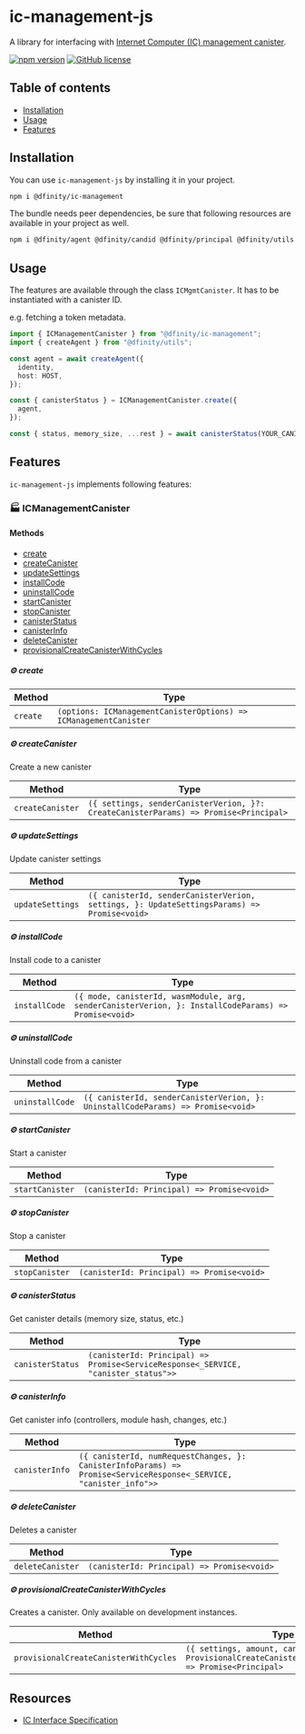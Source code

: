 # ic-management-js

A library for interfacing with [Internet Computer (IC) management canister](https://internetcomputer.org/docs/current/developer-docs/integrations/https-outcalls/https-outcalls-how-to-use/#ic-management-canister).

[![npm version](https://img.shields.io/npm/v/@dfinity/ic-management.svg?logo=npm)](https://www.npmjs.com/package/@dfinity/ic-management) [![GitHub license](https://img.shields.io/badge/license-Apache%202.0-blue.svg)](https://opensource.org/licenses/Apache-2.0)

## Table of contents

- [Installation](#installation)
- [Usage](#usage)
- [Features](#features)

## Installation

You can use `ic-management-js` by installing it in your project.

```bash
npm i @dfinity/ic-management
```

The bundle needs peer dependencies, be sure that following resources are available in your project as well.

```bash
npm i @dfinity/agent @dfinity/candid @dfinity/principal @dfinity/utils
```

## Usage

The features are available through the class `ICMgmtCanister`. It has to be instantiated with a canister ID.

e.g. fetching a token metadata.

```ts
import { ICManagementCanister } from "@dfinity/ic-management";
import { createAgent } from "@dfinity/utils";

const agent = await createAgent({
  identity,
  host: HOST,
});

const { canisterStatus } = ICManagementCanister.create({
  agent,
});

const { status, memory_size, ...rest } = await canisterStatus(YOUR_CANISTER_ID);
```

## Features

`ic-management-js` implements following features:

<!-- TSDOC_START -->

### :factory: ICManagementCanister

#### Methods

- [create](#gear-create)
- [createCanister](#gear-createcanister)
- [updateSettings](#gear-updatesettings)
- [installCode](#gear-installcode)
- [uninstallCode](#gear-uninstallcode)
- [startCanister](#gear-startcanister)
- [stopCanister](#gear-stopcanister)
- [canisterStatus](#gear-canisterstatus)
- [canisterInfo](#gear-canisterinfo)
- [deleteCanister](#gear-deletecanister)
- [provisionalCreateCanisterWithCycles](#gear-provisionalcreatecanisterwithcycles)

##### :gear: create

| Method   | Type                                                             |
| -------- | ---------------------------------------------------------------- |
| `create` | `(options: ICManagementCanisterOptions) => ICManagementCanister` |

##### :gear: createCanister

Create a new canister

| Method           | Type                                                                                 |
| ---------------- | ------------------------------------------------------------------------------------ |
| `createCanister` | `({ settings, senderCanisterVerion, }?: CreateCanisterParams) => Promise<Principal>` |

##### :gear: updateSettings

Update canister settings

| Method           | Type                                                                                       |
| ---------------- | ------------------------------------------------------------------------------------------ |
| `updateSettings` | `({ canisterId, senderCanisterVerion, settings, }: UpdateSettingsParams) => Promise<void>` |

##### :gear: installCode

Install code to a canister

| Method        | Type                                                                                                 |
| ------------- | ---------------------------------------------------------------------------------------------------- |
| `installCode` | `({ mode, canisterId, wasmModule, arg, senderCanisterVerion, }: InstallCodeParams) => Promise<void>` |

##### :gear: uninstallCode

Uninstall code from a canister

| Method          | Type                                                                            |
| --------------- | ------------------------------------------------------------------------------- |
| `uninstallCode` | `({ canisterId, senderCanisterVerion, }: UninstallCodeParams) => Promise<void>` |

##### :gear: startCanister

Start a canister

| Method          | Type                                       |
| --------------- | ------------------------------------------ |
| `startCanister` | `(canisterId: Principal) => Promise<void>` |

##### :gear: stopCanister

Stop a canister

| Method         | Type                                       |
| -------------- | ------------------------------------------ |
| `stopCanister` | `(canisterId: Principal) => Promise<void>` |

##### :gear: canisterStatus

Get canister details (memory size, status, etc.)

| Method           | Type                                                                               |
| ---------------- | ---------------------------------------------------------------------------------- |
| `canisterStatus` | `(canisterId: Principal) => Promise<ServiceResponse<_SERVICE, "canister_status">>` |

##### :gear: canisterInfo

Get canister info (controllers, module hash, changes, etc.)

| Method         | Type                                                                                                              |
| -------------- | ----------------------------------------------------------------------------------------------------------------- |
| `canisterInfo` | `({ canisterId, numRequestChanges, }: CanisterInfoParams) => Promise<ServiceResponse<_SERVICE, "canister_info">>` |

##### :gear: deleteCanister

Deletes a canister

| Method           | Type                                       |
| ---------------- | ------------------------------------------ |
| `deleteCanister` | `(canisterId: Principal) => Promise<void>` |

##### :gear: provisionalCreateCanisterWithCycles

Creates a canister. Only available on development instances.

| Method                                | Type                                                                                                    |
| ------------------------------------- | ------------------------------------------------------------------------------------------------------- |
| `provisionalCreateCanisterWithCycles` | `({ settings, amount, canisterId, }?: ProvisionalCreateCanisterWithCyclesParams) => Promise<Principal>` |

<!-- TSDOC_END -->

## Resources

- [IC Interface Specification ](https://github.com/dfinity/interface-spec)

